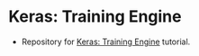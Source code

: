 # Keras: Training Engine
- Repository for [Keras: Training Engine](https://www.pyimagesearch.com/2019/09/23/keras-starting-stopping-and-resuming-training/) tutorial.


